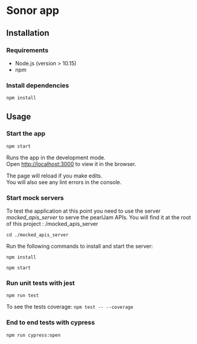 # Sonor app

## Installation
### Requirements

- Node.js (version > 10.15)
- npm 

### Install dependencies

`npm install`


## Usage



### Start the app

`npm start`

Runs the app in the development mode.<br />
Open [http://localhost:3000](http://localhost:3000) to view it in the browser.

The page will reload if you make edits.<br />
You will also see any lint errors in the console.

### Start mock servers

To test the application at this point you need to use the server *mocked_apis_server* to serve the pearlJam APIs.
You will find it at the root of this project : /mocked_apis_server

`cd ./mocked_apis_server` 

Run the following commands to install and start the server:

`npm install` 

`npm start` 


### Run unit tests with jest
`npm run test`

To see the tests coverage:
`npm test -- --coverage`

### End to end tests with cypress
`npm run cypress:open`
